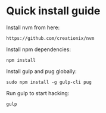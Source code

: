 # Quick install guide

Install nvm from here:
```
https://github.com/creationix/nvm
```

Install npm dependencies:
```
npm install
```

Install gulp and pug globally:
```
sudo npm install -g gulp-cli pug
```

Run gulp to start hacking:
```
gulp
```